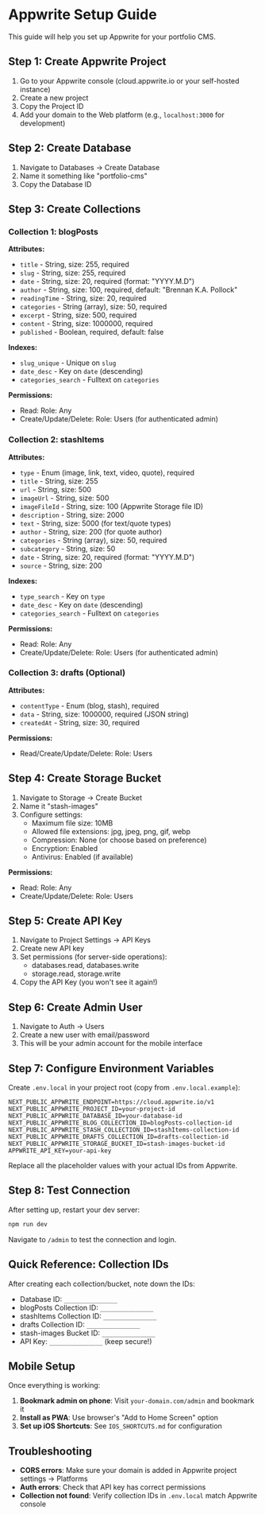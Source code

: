# Appwrite Setup Guide

This guide will help you set up Appwrite for your portfolio CMS.

## Step 1: Create Appwrite Project

1. Go to your Appwrite console (cloud.appwrite.io or your self-hosted instance)
2. Create a new project
3. Copy the Project ID
4. Add your domain to the Web platform (e.g., `localhost:3000` for development)

## Step 2: Create Database

1. Navigate to Databases → Create Database
2. Name it something like "portfolio-cms"
3. Copy the Database ID

## Step 3: Create Collections

### Collection 1: blogPosts

**Attributes:**
- `title` - String, size: 255, required
- `slug` - String, size: 255, required
- `date` - String, size: 20, required (format: "YYYY.M.D")
- `author` - String, size: 100, required, default: "Brennan K.A. Pollock"
- `readingTime` - String, size: 20, required
- `categories` - String (array), size: 50, required
- `excerpt` - String, size: 500, required
- `content` - String, size: 1000000, required
- `published` - Boolean, required, default: false

**Indexes:**
- `slug_unique` - Unique on `slug`
- `date_desc` - Key on `date` (descending)
- `categories_search` - Fulltext on `categories`

**Permissions:**
- Read: Role: Any
- Create/Update/Delete: Role: Users (for authenticated admin)

### Collection 2: stashItems

**Attributes:**
- `type` - Enum (image, link, text, video, quote), required
- `title` - String, size: 255
- `url` - String, size: 500
- `imageUrl` - String, size: 500
- `imageFileId` - String, size: 100 (Appwrite Storage file ID)
- `description` - String, size: 2000
- `text` - String, size: 5000 (for text/quote types)
- `author` - String, size: 200 (for quote author)
- `categories` - String (array), size: 50, required
- `subcategory` - String, size: 50
- `date` - String, size: 20, required (format: "YYYY.M.D")
- `source` - String, size: 200

**Indexes:**
- `type_search` - Key on `type`
- `date_desc` - Key on `date` (descending)
- `categories_search` - Fulltext on `categories`

**Permissions:**
- Read: Role: Any
- Create/Update/Delete: Role: Users (for authenticated admin)

### Collection 3: drafts (Optional)

**Attributes:**
- `contentType` - Enum (blog, stash), required
- `data` - String, size: 1000000, required (JSON string)
- `createdAt` - String, size: 30, required

**Permissions:**
- Read/Create/Update/Delete: Role: Users

## Step 4: Create Storage Bucket

1. Navigate to Storage → Create Bucket
2. Name it "stash-images"
3. Configure settings:
   - Maximum file size: 10MB
   - Allowed file extensions: jpg, jpeg, png, gif, webp
   - Compression: None (or choose based on preference)
   - Encryption: Enabled
   - Antivirus: Enabled (if available)

**Permissions:**
- Read: Role: Any
- Create/Update/Delete: Role: Users

## Step 5: Create API Key

1. Navigate to Project Settings → API Keys
2. Create new API key
3. Set permissions (for server-side operations):
   - databases.read, databases.write
   - storage.read, storage.write
4. Copy the API Key (you won't see it again!)

## Step 6: Create Admin User

1. Navigate to Auth → Users
2. Create a new user with email/password
3. This will be your admin account for the mobile interface

## Step 7: Configure Environment Variables

Create `.env.local` in your project root (copy from `.env.local.example`):

```env
NEXT_PUBLIC_APPWRITE_ENDPOINT=https://cloud.appwrite.io/v1
NEXT_PUBLIC_APPWRITE_PROJECT_ID=your-project-id
NEXT_PUBLIC_APPWRITE_DATABASE_ID=your-database-id
NEXT_PUBLIC_APPWRITE_BLOG_COLLECTION_ID=blogPosts-collection-id
NEXT_PUBLIC_APPWRITE_STASH_COLLECTION_ID=stashItems-collection-id
NEXT_PUBLIC_APPWRITE_DRAFTS_COLLECTION_ID=drafts-collection-id
NEXT_PUBLIC_APPWRITE_STORAGE_BUCKET_ID=stash-images-bucket-id
APPWRITE_API_KEY=your-api-key
```

Replace all the placeholder values with your actual IDs from Appwrite.

## Step 8: Test Connection

After setting up, restart your dev server:
```bash
npm run dev
```

Navigate to `/admin` to test the connection and login.

## Quick Reference: Collection IDs

After creating each collection/bucket, note down the IDs:

- Database ID: `_______________`
- blogPosts Collection ID: `_______________`
- stashItems Collection ID: `_______________`
- drafts Collection ID: `_______________`
- stash-images Bucket ID: `_______________`
- API Key: `_______________` (keep secure!)

## Mobile Setup

Once everything is working:

1. **Bookmark admin on phone**: Visit `your-domain.com/admin` and bookmark it
2. **Install as PWA**: Use browser's "Add to Home Screen" option
3. **Set up iOS Shortcuts**: See `IOS_SHORTCUTS.md` for configuration

## Troubleshooting

- **CORS errors**: Make sure your domain is added in Appwrite project settings → Platforms
- **Auth errors**: Check that API key has correct permissions
- **Collection not found**: Verify collection IDs in `.env.local` match Appwrite console

